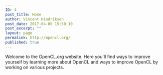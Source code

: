 ```yaml
---
ID: 4
post_title: Home
author: Vincent Hindriksen
post_date: 2017-04-06 15:50:10
post_excerpt: ""
layout: page
permalink: http://opencl.org/
published: true
---
```

Welcome to the OpenCL.org website. Here you'll find ways to improve yourself by learning more about OpenCL and ways to improve OpenCL by working on various projects.